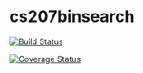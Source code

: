 # cs207binsearch


[![Build Status](https://travis-ci.org/nripsuta/cs207binsearch.svg?branch=master)](https://travis-ci.org/nripsuta/cs207binsearch)

[![Coverage Status](https://coveralls.io/repos/github/nripsuta/cs207binsearch/badge.svg?branch=master)](https://coveralls.io/github/nripsuta/cs207binsearch?branch=master)
